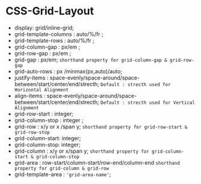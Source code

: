 # CSS-Grid-Layout
* display: grid/inline-grid;
* grid-template-columns : auto/%/fr ;
* grid-template-rows : auto/%/fr ;
* grid-column-gap : px/em ;
* grid-row-gap : px/em ;
* grid-gap : px/em; `shorthand property for grid-column-gap & grid-row-gap`
* grid-auto-rows : px /minmax(px,auto)/auto;
* justify-items : space-evenly/space-around/space-between/start/center/end/strecth;  `Default : strecth used for Horizontal Alignment`
* align-items : space-evenly/space-around/space-between/start/center/end/strecth; `Default : strecth used for Vertical Alignment`
* grid-row-start : integer;
* grid-column-stop : integer ; 
* grid-row : x/y or x /span y; `shorthand property for grid-row-start & grid-row-stop` 
* grid-column-start: integer;
* grid-column-stop: integer;
* grid-column : x/y or x/span y; `shorthand property for grid-column-start & grid-column-stop`
* grid-area : row-start/column-start/row-end/column-end `shorthand property for grid-column & grid-row` 
* grid-template-area : `'grid-area-name'`;